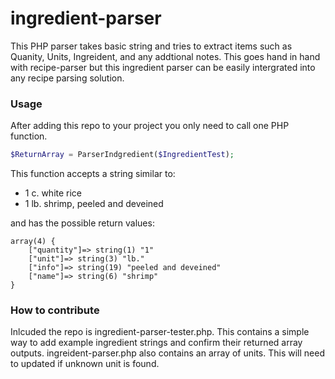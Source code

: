 # ingredient-parser
This PHP parser takes basic string and tries to extract items such as Quanity, Units, Ingreident, and any addtional notes. This goes hand in hand with recipe-parser but this ingredient parser can be easily intergrated into any recipe parsing solution.

### Usage
After adding this repo to your project you only need to call one PHP function. 
```php
$ReturnArray = ParserIndgredient($IngredientTest);

```
This function accepts a string similar to: 
* 1 c. white rice
* 1 lb. shrimp, peeled and deveined

and has the possible return values: 
```
array(4) { 
    ["quantity"]=> string(1) "1" 
    ["unit"]=> string(3) "lb." 
    ["info"]=> string(19) "peeled and deveined" 
    ["name"]=> string(6) "shrimp" 
}
```


### How to contribute
Inlcuded the repo is ingredient-parser-tester.php. This contains a simple way to add example ingredient strings and confirm their returned array outputs. ingreident-parser.php also contains an array of units. This will need to updated if unknown unit is found.
